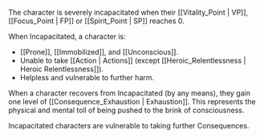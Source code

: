 The character is severely incapacitated when their [[Vitality_Point | VP]], [[Focus_Point | FP]] or [[Spirit_Point | SP]] reaches 0.

When Incapacitated, a character is:

- [[Prone]], [[Immobilized]], and [[Unconscious]].
- Unable to take [[Action | Actions]] (except [[Heroic_Relentlessness | Heroic Relentlessness]]).
- Helpless and vulnerable to further harm.

When a character recovers from Incapacitated (by any means), they gain one level of [[Consequence_Exhaustion | Exhaustion]]. This represents the physical and mental toll of being pushed to the brink of consciousness.

Incapacitated characters are vulnerable to taking further Consequences.
